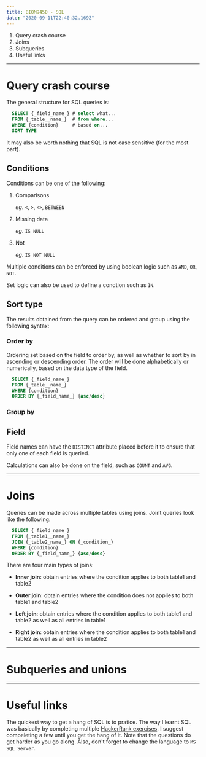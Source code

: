 ```yaml
---
title: BIOM9450 - SQL
date: "2020-09-11T22:40:32.169Z"
---
```

1. Query crash course
2. Joins
3. Subqueries
4. Useful links

---
# Query crash course

The general structure for SQL queries is:

```SQL
  SELECT {_field_name_} # select what...
  FROM {_table__name_}  # from where...
  WHERE {condition}     # based on...
  SORT TYPE
```
It may also be worth nothing that SQL is not case sensitive (for the most part).

## Conditions

Conditions can be one of the following:

1. Comparisons

    _eg_. `<`, `>`, `<>`, `BETWEEN`

2. Missing data

    _eg_. `IS NULL`

3. Not

    _eg_. `IS NOT NULL`

Multiple conditions can be enforced by using boolean logic such as `AND`, `OR`, `NOT`.

Set logic can also be used to define a condtion such as `IN`.

## Sort type

The results obtained from the query can be ordered and group using the following syntax:

### Order by

Ordering set based on the field to order by, as well as whether to sort by in ascending or descending order. The order will be done alphabetically or numerically, based on the data type of the field.

```SQL
  SELECT {_field_name_}
  FROM {_table__name_}
  WHERE {condition}
  ORDER BY {_field_name_} {asc/desc}
```

### Group by

## Field

Field names can have the `DISTINCT` attribute placed before it to ensure that only one of each field is queried. 

Calculations can also  be done on the field, such as `COUNT` and `AVG`.

---

# Joins

Queries can be made across multiple tables using joins. Joint queries look like the following:

```SQL
  SELECT {_field_name_}
  FROM {_table1__name_}
  JOIN {_table2_name_} ON {_condition_}
  WHERE {condition}
  ORDER BY {_field_name_} {asc/desc}

```

There are four main types of joins:

* **Inner join**: obtain entries where the condition applies to both table1 and table2

* **Outer join**: obtain entries where the condition does not applies to both table1 and table2

* **Left join**: obtain entries where the condition applies to both table1 and table2 as well as all entries in table1

* **Right join**: obtain entries where the condition applies to both table1 and table2 as well as all entries in table2

---

# Subqueries and unions

---

# Useful links

The quickest way to get a hang of SQL is to pratice. The way I learnt SQL was basically by completing multiple [HackerRank exercises](https://www.hackerrank.com/domains/sql). I suggest compeleting a few until you get the hang of it. Note that the questions do get harder as you go along. Also, don't forget to change the language to `MS SQL Server`.